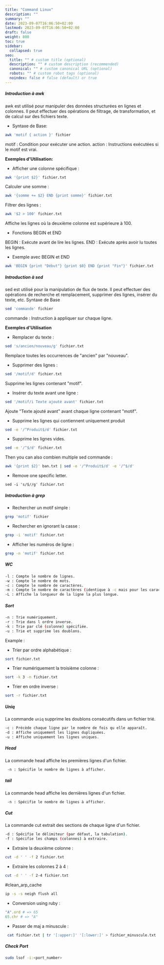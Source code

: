 ```yaml
---
title: "Command Linux"
description: ""
summary: ""
date: 2023-09-07T16:06:50+02:00
lastmod: 2023-09-07T16:06:50+02:00
draft: false
weight: 800
toc: true
sidebar:
  collapsed: true
seo:
  title: "" # custom title (optional)
  description: "" # custom description (recommended)
  canonical: "" # custom canonical URL (optional)
  robots: "" # custom robot tags (optional)
  noindex: false # false (default) or true
---
```


##### Introduction à awk

awk est utilisé pour manipuler des données structurées en lignes et colonnes. Il peut effectuer des opérations de filtrage, de transformation, et de calcul sur des fichiers texte.

- Syntaxe de Base:

```sh
awk 'motif { action }' fichier
```

motif : Condition pour exécuter une action.
action : Instructions exécutées si le motif est vrai.

**Exemples d'Utilisation:**

- Afficher une colonne spécifique :

```bash
awk '{print $2}' fichier.txt
```

Calculer une somme :

```bash
awk '{somme += $2} END {print somme}' fichier.txt
```

Filtrer des lignes :

```bash
awk '$2 > 100' fichier.txt
```
Affiche les lignes où la deuxième colonne est supérieure à 100.

- Fonctions BEGIN et END

BEGIN : Exécute avant de lire les lignes.
END : Exécute après avoir lu toutes les lignes.

- Exemple avec BEGIN et END

```bash
awk 'BEGIN {print "Début"} {print $0} END {print "Fin"}' fichier.txt
```


##### Introduction à sed

sed est utilisé pour la manipulation de flux de texte. Il peut effectuer des opérations de recherche et remplacement, supprimer des lignes, insérer du texte, etc.
Syntaxe de Base

```bash
sed 'commande' fichier
````
commande : Instruction à appliquer sur chaque ligne.

**Exemples d'Utilisation**

- Remplacer du texte :

```bash
sed 's/ancien/nouveau/g' fichier.txt
```
Remplace toutes les occurrences de "ancien" par "nouveau".

- Supprimer des lignes :

```bash
sed '/motif/d' fichier.txt
```
Supprime les lignes contenant "motif".

- Insérer du texte avant une ligne :

```bash
sed '/motif/i Texte ajouté avant' fichier.txt
```
Ajoute "Texte ajouté avant" avant chaque ligne contenant "motif".

- Supprime les lignes qui contiennent uniquement produit
```sh
sed -e '/^Produit$/d' fichier.txt 
```

- Supprime les lignes vides.
```sh
sed -e '/^$/d' fichier.txt
```

Then you can also combien multiple sed commande : 
```sh
awk '{print $2}' ban.txt | sed -e '/^Produit$/d' -e '/^$/d'
```

- Remove one specific letter. 
```
sed -i 's/$//g' fichier.txt
```
##### Introduction à grep

- Rechercher un motif simple :
```bash
grep 'motif' fichier
```

- Rechercher en ignorant la casse :

```bash
grep -i 'motif' fichier.txt
```

- Afficher les numéros de ligne :

```bash
grep -n 'motif' fichier.txt
```

##### WC 

```sh
-l : Compte le nombre de lignes. 
-w : Compte le nombre de mots. 
-c : Compte le nombre de caractères. 
-m : Compte le nombre de caractères (identique à -c mais pour les caractères multioctets). 
-L : Affiche la longueur de la ligne la plus longue.
```

##### Sort 
```sh
-n : Trie numériquement. 
-r : Trie dans l ordre inverse. 
-k : Trie par clé (colonne) spécifiée. 
-u : Trie et supprime les doublons.
```

Example : 

- Trier par ordre alphabétique :
```bash
sort fichier.txt
```
- Trier numériquement la troisième colonne :
```bash
sort -k 3 -n fichier.txt
```
- Trier en ordre inverse :
```bash
sort -r fichier.txt
```

##### Uniq

La commande `uniq` supprime les doublons consécutifs dans un fichier trié. 

```sh
-c : Précède chaque ligne par le nombre de fois qu elle apparaît.
-d : Affiche uniquement les lignes dupliquées.
-u : Affiche uniquement les lignes uniques.
```

##### Head
La commande head affiche les premières lignes d'un fichier.

```sh
 -n : Spécifie le nombre de lignes à afficher.
```

##### tail
La commande head affiche les dernières lignes d'un fichier.

```sh
 -n : Spécifie le nombre de lignes à afficher.
```

##### Cut

La commande cut extrait des sections de chaque ligne d'un fichier.

```sh
-d : Spécifie le délimiteur (par défaut, la tabulation).
-f : Spécifie les champs (colonnes) à extraire.
```

- Extraire la deuxième colonne :

```bash
cut -d ' ' -f 2 fichier.txt
```
- Extraire les colonnes 2 à 4 :

```bash
cut -d ' ' -f 2-4 fichier.txt
```

#clean_arp_cache

```sh
ip -s -s neigh flush all
```

- Conversion  using ruby : 
```ruby
"A".ord # => 65
65.chr # => "A"
```

- Passer de maj a minuscule :
```sh
 cat fichier.txt | tr '[:upper:]' '[:lower:]' > fichier_minuscule.txt
```

##### Check Port 

```sh
sudo lsof -i:<port_number>
```